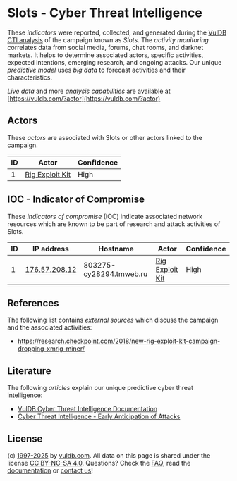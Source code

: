 # Slots - Cyber Threat Intelligence

These _indicators_ were reported, collected, and generated during the [VulDB CTI analysis](https://vuldb.com/?kb.cti) of the campaign known as _Slots_. The _activity monitoring_ correlates data from social media, forums, chat rooms, and darknet markets. It helps to determine associated actors, specific activities, expected intentions, emerging research, and ongoing attacks. Our unique _predictive model_ uses _big data_ to forecast activities and their characteristics.

_Live data_ and more _analysis capabilities_ are available at [https://vuldb.com/?actor](https://vuldb.com/?actor)

## Actors

These _actors_ are associated with Slots or other actors linked to the campaign.

ID | Actor | Confidence
-- | ----- | ----------
1 | [Rig Exploit Kit](https://vuldb.com/?actor.rig_exploit_kit) | High

## IOC - Indicator of Compromise

These _indicators of compromise_ (IOC) indicate associated network resources which are known to be part of research and attack activities of Slots.

ID | IP address | Hostname | Actor | Confidence
-- | ---------- | -------- | ----- | ----------
1 | [176.57.208.12](https://vuldb.com/?ip.176.57.208.12) | 803275-cy28294.tmweb.ru | [Rig Exploit Kit](https://vuldb.com/?actor.rig_exploit_kit) | High

## References

The following list contains _external sources_ which discuss the campaign and the associated activities:

* https://research.checkpoint.com/2018/new-rig-exploit-kit-campaign-dropping-xmrig-miner/

## Literature

The following _articles_ explain our unique predictive cyber threat intelligence:

* [VulDB Cyber Threat Intelligence Documentation](https://vuldb.com/?kb.cti)
* [Cyber Threat Intelligence - Early Anticipation of Attacks](https://www.scip.ch/en/?labs.20201022)

## License

(c) [1997-2025](https://vuldb.com/?kb.changelog) by [vuldb.com](https://vuldb.com/?kb.about). All data on this page is shared under the license [CC BY-NC-SA 4.0](https://creativecommons.org/licenses/by-nc-sa/4.0/). Questions? Check the [FAQ](https://vuldb.com/?kb.faq), read the [documentation](https://vuldb.com/?kb) or [contact us](https://vuldb.com/?contact)!
